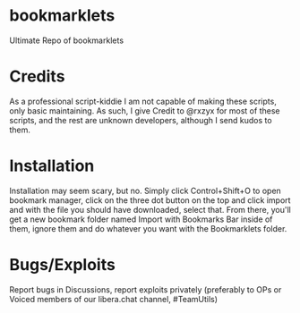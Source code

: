 # bookmarklets
Ultimate Repo of bookmarklets

# Credits
As a professional script-kiddie I am not capable of making these scripts, only basic maintaining. As such, I give Credit to @rxzyx for most of these scripts, and the rest are unknown developers, although I send kudos to them.  

# Installation

Installation may seem scary, but no. Simply click Control+Shift+O to open bookmark manager, click on the three dot button on the top and click import and with the file you should have downloaded, select that. From there, you'll get a new bookmark folder named Import with Bookmarks Bar inside of them, ignore them and do whatever you want with the Bookmarklets folder.

# Bugs/Exploits
Report bugs in Discussions, report exploits privately (preferably to OPs or Voiced members of our libera.chat channel, #TeamUtils) 
